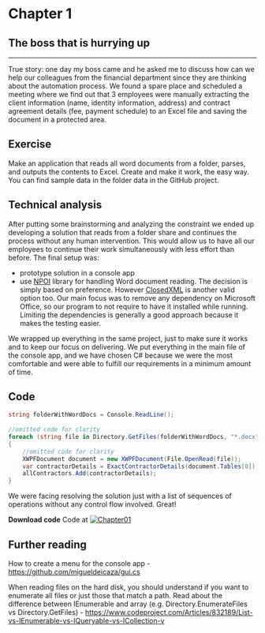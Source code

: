 

# Chapter 1
## The boss that is hurrying up
-----

True story: one day my boss came and he asked me to discuss how can we help our colleagues from the financial department since they are thinking about the automation process. We found a spare place and scheduled a meeting where we find out that 3 employees were manually extracting the client information (name, identity information, address) and contract agreement details (fee, payment schedule) to an Excel file and saving the document in a protected area. 

## Exercise 
Make an application that reads all word documents from a folder, parses, and outputs the contents to Excel. Create and make it work, the easy way. You can find sample data in the folder data in the GitHub project.

## Technical analysis
After putting some brainstorming and analyzing the constraint we ended up developing a solution that reads from a folder share and continues the process without any human intervention. This would allow us to have all our employees to continue their work simultaneously with less effort than before. The final setup was:
- prototype solution in a console app
- use [NPOI](https://github.com/dotnetcore/NPOI) library for handling Word document reading. The decision is simply based on preference. However [ClosedXML](https://github.com/ClosedXML/ClosedXML) is another valid option too. Our main focus was to remove any dependency on Microsoft Office, so our program to not require to have it installed while running. Limiting the dependencies is generally a good approach because it makes the testing easier.

We wrapped up everything in the same project, just to make sure it works and to keep our focus on delivering. We put everything in the main file of the console app, and we have chosen C# because we were the most comfortable and were able to fulfill our requirements in a minimum amount of time.

## Code
```csharp
string folderWithWordDocs = Console.ReadLine();
            
//omitted code for clarity
foreach (string file in Directory.GetFiles(folderWithWordDocs, "*.docx"))
{        
    //omitted code for clarity
    XWPFDocument document = new XWPFDocument(File.OpenRead(file));
    var contractorDetails = ExactContractorDetails(document.Tables[0]);
    allContractors.Add(contractorDetails);
}
```
We were facing resolving the solution just with a list of sequences of operations without any control flow involved. Great!


**Download code**
Code at [![Chapter01](https://ignatandrei.github.io/console_to_saas/Chapter01.svg)](https://ignatandrei.github.io/console_to_saas/sources/Chapter01.zip) 



## Further reading

How to create a menu for the console app - https://github.com/migueldeicaza/gui.cs

When reading files on the hard disk, you should understand if you want to enumerate all files or just those that match a path. Read about the difference between IEnumerable and array (e.g. Directory.EnumerateFiles vs Directory.GetFiles) - https://www.codeproject.com/Articles/832189/List-vs-IEnumerable-vs-IQueryable-vs-ICollection-v






